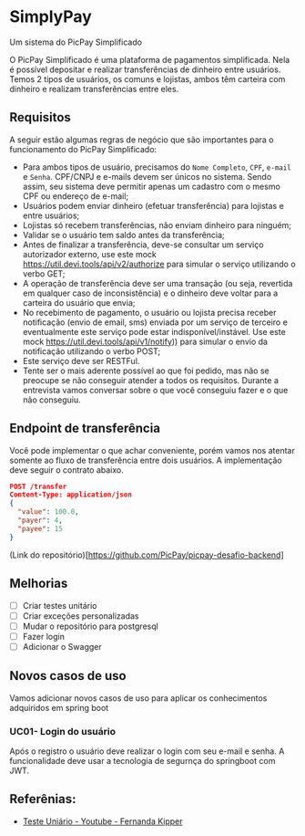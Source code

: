 # SimplyPay 
Um sistema do PicPay Simplificado

O PicPay Simplificado é uma plataforma de pagamentos simplificada. Nela é possível depositar e realizar transferências de dinheiro entre usuários. Temos 2 tipos de usuários, os comuns e lojistas, ambos têm carteira com dinheiro e realizam transferências entre eles.

## Requisitos
A seguir estão algumas regras de negócio que são importantes para o funcionamento do PicPay Simplificado:

- Para ambos tipos de usuário, precisamos do ```Nome Completo```, ```CPF```, ```e-mail``` e ```Senha```. CPF/CNPJ e e-mails devem ser únicos no sistema. Sendo assim, seu sistema deve permitir apenas um cadastro com o mesmo CPF ou endereço de e-mail;
- Usuários podem enviar dinheiro (efetuar transferência) para lojistas e entre usuários;
- Lojistas só recebem transferências, não enviam dinheiro para ninguém;
- Validar se o usuário tem saldo antes da transferência;
- Antes de finalizar a transferência, deve-se consultar um serviço autorizador externo, use este mock https://util.devi.tools/api/v2/authorize para simular o serviço utilizando o verbo GET;
- A operação de transferência deve ser uma transação (ou seja, revertida em qualquer caso de inconsistência) e o dinheiro deve voltar para a carteira do usuário que envia;
- No recebimento de pagamento, o usuário ou lojista precisa receber notificação (envio de email, sms) enviada por um serviço de terceiro e eventualmente este serviço pode estar indisponível/instável. Use este mock https://util.devi.tools/api/v1/notify)) para simular o envio da notificação utilizando o verbo POST;
- Este serviço deve ser RESTFul.
- Tente ser o mais aderente possível ao que foi pedido, mas não se preocupe se não conseguir atender a todos os requisitos. Durante a entrevista vamos conversar sobre o que você conseguiu fazer e o que não conseguiu.

## Endpoint de transferência
Você pode implementar o que achar conveniente, porém vamos nos atentar somente ao fluxo de transferência entre dois usuários. A implementação deve seguir o contrato abaixo.

```json
POST /transfer
Content-Type: application/json
{
  "value": 100.0,
  "payer": 4,
  "payee": 15
}
```

(Link do repositório)[https://github.com/PicPay/picpay-desafio-backend]


## Melhorias
- [ ] Criar testes unitário
- [ ] Criar exceções personalizadas
- [ ] Mudar o repositório para postgresql
- [ ] Fazer login
- [ ] Adicionar o Swagger

## Novos casos de uso

Vamos adicionar novos casos de uso para aplicar os conhecimentos adquiridos em spring boot

### UC01- Login do usuário
Após o registro o usuário deve realizar o login com seu e-mail e senha.
A funcionalidade deve usar a tecnologia de segurnça do springboot com JWT.


## Referênias:

- [Teste Uniário - Youtube - Fernanda Kipper](https://www.youtube.com/watch?v=T6ChO8LQxRE&list=PLNCSWIsR6ADISYlzI7POWQqYQ8x0VwNqh&index=8)